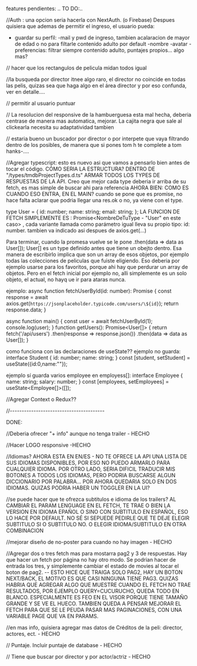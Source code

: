 features pendientes:
..
TO DO:..

//Auth : una opcion seria hacerla con NextAuth. (o Firebase)
Despues quisiera que ademas de permitir el ingreso, el usuario pueda:
- guardar su perfil:
    -mail y pwd de ingreso, tambien acalaracion de mayor de edad o no para filtarle contenido adulto por default
    -nombre
    -avatar
    -preferencias: filtrar siempre contenido adulto, puntajes propios... algo mas?


// hacer que los rectangulos de pelicula midan todos igual

//la busqueda por director itnee algo raro, el director no coincide en todas las pelis, quizas sea que haga algo en el área director y por eso confunda, ver en detalle....

// permitir al usuario puntuar 

// La resolucion del responsive de la hambuerguesa esta mal hecha, deberia centrase de manera mas automatica, mejorar. La cajita negra que sale al clickearla necesita su adaptatividad tambien

// estaria bueno un buscador por director o por interpete que vaya filtrando dentro de los posibles, de manera que si pones tom h te complete a tom hanks-....

//Agregar typescript: esto es nuevo asi que vamos a pensarlo bien antes de tocar el código.
CÓMO SERIA LA ESTRUCTURA? DENTRO DE "/types/tmdbProjectTypes.d.ts" ARMAR TODOS LOS TYPES DE RESPUESTAS DE LA API. Creo que mejor cada type deberia ir arriba de su fetch, es mas simple de buscar ahi para referencia
AHORA BIEN: COMO ES CUANDO ESO ENTRA, EN EL MAIN? cuando se pone que es promise, no hace falta aclarar que podria llegar una res.ok o no, ya viene con el type.

type User = {
  id: number;
  name: string;
  email: string;
};
LA FUNCION DE FETCH SIMPLEMENTE ES : Promise<NombreDeTuType - "User" en este caso> , cada variante llamada como parámetro igual lleva su propio tipo: id: number.
<NombreDeTuType> tambien va indicado asi despues de axios.get<NombreDeTuType>(...)

Para terminar, cuando la promesa vuelve se le pone .then(data => data as User[]); User[] es un type definido antes que tiene un obejto dentro. Esa manera de escribirlo implica que son un array de esos objetos, por ejemplo todas las colecciones de peliculas que fuiste eligiendo. Eso deberia por ejemplo usarse para los favoritos, porque ahi hay que perdurar un array de objetos. Pero en el fetch inicial por ejemplo no, alli simplemente es un solo objeto, el actual, no hayq ue ir para ataras nunca.

ejemplo:
async function fetchUserById(id: number): Promise<User> {
  const response = await axios.get<User>(`https://jsonplaceholder.typicode.com/users/\${id}`);
  return response.data;
}

async function main() {
  const user = await fetchUserById(1);
  console.log(user);
}
function getUsers(): Promise<User[]> {
  return fetch('/api/users')
    .then(response => response.json())
    .then(data => data as User[]);
}

como funciona con las declaraciones de useState??
ejemplo no guarda:
interface Student {
    id: number;
    name: string;
}
const [student, setStudent] = useState<Student>({id:0,name:""});

ejemplo sí guarda varios employee en employess[]:
interface Employee {
  name: string;
  salary: number;
}
const [employees, setEmployees] = useState<Employee[]>([]);

//Agregar Context o Redux??


//----------------------------------------


DONE:

//Deberia ofrecer "+ info" aunque no tenga trailer - HECHO

//Hacer LOGO responsive -HECHO

//Idiomas? AHORA ESTA EN EN/ES - NO TE OFRECE LA API UNA LISTA DE SUS IDIOMAS DISPONIBLES, POR ESO NO PUEDO ARMARLO PARA CUALQUIER IDIOMA. POR OTRO LADO, SERIA DIFICIL TRADUCIR MIS BOTONES A TODOS LOS IDIOMAS, PERO PODRIA BUSCARSE ALGUN DICCIONARIO POR PALABRA... POR AHORA QUEDARIA SOLO EN DOS IDIOMAS. QUIZAS PODRIA HABER UN TOGGLER EN LA UI?

//se puede hacer que te ofrezca subtitulos e idioma de los trailers? AL CAMBIAR EL PARAM LENGUAGE EN EL FETCH, TE TRAE O BIEN LA VERSION EN IDIOMA EPAÑOL O SINO CON SUBTITULO EN ESPAÑOL, ESO LO HACE POR DEFAULT. NO SÉ SI SEPUEDE PEDIRLE QUE TE DEJE ELEGIR SUBTITULO SI O SUBTITULO NO. O ELEGIR IDIOMA/SUBTITULO EN OTRA COMBINACION

//mejorar diseño de no-poster para cuando no hay imagen - HECHO

//Agregar dos o tres fetch mas para mostarra pag2 y 3 de respuestas. Hay que hacer un fetch por página no hay otro modo. Se podrian hacer de entrada los tres, y simplemente cambiar el estado de movies al tocar el boton de pag2.  -- ESTO HICE QUE TRAIGA SOLO PAG2, HAY UN BOTON NEXT/BACK, EL MOTIVO ES QUE CASI NINGUNA TIENE PAG3. QUIZAS HABRIA QUE AGREGAR ALGO QUE MUESTRE CUANDO EL FETCH NO TRAE RESULTADOS, POR EJEMPLO QUERY=CUCURUCHO, QUEDA TODO EN BLANCO. ESPECIALMENTE ES FEO EN EL VISOR PORQUE TIENE TAMAÑO GRANDE Y SE VE EL HUECO. TAMBIEN QUEDA A PENSAR MEJORAR EL FETCH PARA QUE SE LE PEUDA PASAR MAS PAGINACIONES, CON UNA VARIABLE PAGE QUE VA EN PARAMS.

//en mas info, quisiera agregar mas datos de Créditos de la peli: director, actores, ect. - HECHO 

// Puntaje. Incluir puntaje de database - HECHO

// Tiene que buscar por director y por actor/actriz - HECHO